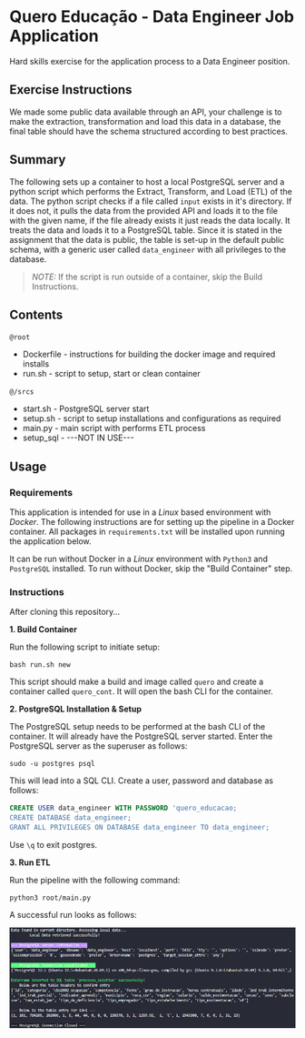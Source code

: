 # Quero Educação - Data Engineer Job Application

Hard skills exercise for the application process to a Data Engineer position.

## Exercise Instructions

We made some public data available through an API, your challenge is to make the extraction, transformation and load this data in a database, the final table should have the schema structured according to best practices.

## Summary

The following sets up a container to host a local PostgreSQL server and a python script which performs the Extract, Transform, and Load (ETL) of the data. The python script checks if a file called ```input``` exists in it's directory. If it does not, it pulls the data from the provided API and loads it to the file with the given name, if the file already exists it just reads the data locally. It treats the data and loads it to a PostgreSQL table. Since it is stated in the assignment that the data is public, the table is set-up in the default public schema, with a generic user called ```data_engineer``` with all privileges to the database.

> *NOTE:* If the script is run outside of a container, skip the Build Instructions.

## Contents

```@root```

- Dockerfile - instructions for building the docker image and required installs
- run.sh - script to setup, start or clean container

```@/srcs```

- start.sh - PostgreSQL server start
- setup.sh - script to setup installations and configurations as required
- main.py - main script with performs ETL process
- setup_sql - ---NOT IN USE---

## Usage

### Requirements

This application is intended for use in a *Linux* based environment with *Docker*. The following instructions are for setting up the pipeline in a Docker container. All packages in ```requirements.txt``` will be installed upon running the application below.

It can be run without Docker in a *Linux* environment with ```Python3``` and ```PostgreSQL``` installed. To run without Docker, skip the "Build Container" step.

### Instructions

After cloning this repository...

**1. Build Container**

Run the following script to initiate setup:

```Shell
bash run.sh new
```

This script should make a build and image called ```quero``` and create a container
called ```quero_cont```. It will open the bash CLI for the container.

**2. PostgreSQL Installation & Setup**

The PostgreSQL setup needs to be performed at the bash CLI of the container. It
will already have the PostgreSQL server started. Enter the PostgreSQL server as the superuser as follows:

```Shell
sudo -u postgres psql
```

This will lead into a SQL CLI. Create a user, password and database as follows:

```SQL
CREATE USER data_engineer WITH PASSWORD 'quero_educacao;
CREATE DATABASE data_engineer;
GRANT ALL PRIVILEGES ON DATABASE data_engineer TO data_engineer;
```

Use ```\q``` to exit postgres.

**3. Run ETL**

Run the pipeline with the following command:

```Shell
python3 root/main.py
```
A successful run looks as follows:

![Screenshot of successful run](screenshots/successful_run.png)